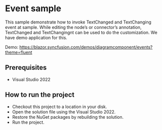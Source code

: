 # Event sample

This sample demonstrate how to invoke TextChanged and TextChanging event at sample. While editing the node’s or connector’s annotation, TextChanged and TextChangingnt can be used to do the customization. We have demo application for this.


Demo: https://blazor.syncfusion.com/demos/diagramcomponent/events?theme=fluent

## Prerequisites

* Visual Studio 2022

## How to run the project

* Checkout this project to a location in your disk.
* Open the solution file using the Visual Studio 2022.
* Restore the NuGet packages by rebuilding the solution.
* Run the project.
